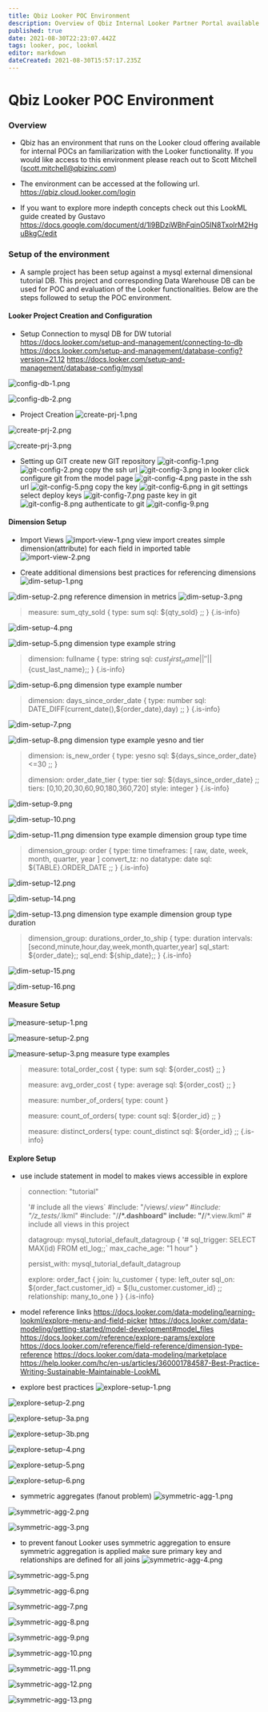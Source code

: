 ```yaml
---
title: Qbiz Looker POC Environment
description: Overview of Qbiz Internal Looker Partner Portal available for POCs
published: true
date: 2021-08-30T22:23:07.442Z
tags: looker, poc, lookml
editor: markdown
dateCreated: 2021-08-30T15:57:17.235Z
---
```


# Qbiz Looker POC Environment
### Overview
- Qbiz has an environment that runs on the Looker cloud offering available for internal POCs an familiarization with the Looker functionality.  If you would like access to this environment please reach out to Scott Mitchell (scott.mitchell@qbizinc.com)

- The environment can be accessed at the following url.
https://qbiz.cloud.looker.com/login

- If you want to explore more indepth concepts check out this LookML guide created by Gustavo
https://docs.google.com/document/d/1l9BDziWBhFqinO5IN8TxoIrM2HguBkgC/edit

### Setup of the environment 
- A sample project has been setup against a mysql external dimensional tutorial DB.  This project and corresponding Data Warehouse DB can be used for POC and evaluation of the Looker functionalities.  Below are the steps followed to setup the POC environment.

#### Looker Project Creation and Configuration
- Setup Connection to mysql DB for DW tutorial
https://docs.looker.com/setup-and-management/connecting-to-db
https://docs.looker.com/setup-and-management/database-config?version=21.12
https://docs.looker.com/setup-and-management/database-config/mysql


![config-db-1.png](/images/looker-screenshots/config-db-1.png)

![config-db-2.png](/images/looker-screenshots/config-db-2.png)


- Project Creation
![create-prj-1.png](/images/looker-screenshots/create-prj-1.png)

![create-prj-2.png](/images/looker-screenshots/create-prj-2.png)

![create-prj-3.png](/images/looker-screenshots/create-prj-3.png)

- Setting up GIT
create new GIT repository
![git-config-1.png](/images/looker-screenshots/git-config-1.png)
![git-config-2.png](/images/looker-screenshots/git-config-2.png)
copy the ssh url
![git-config-3.png](/images/looker-screenshots/git-config-3.png)
in looker click configure git from the model page
![git-config-4.png](/images/looker-screenshots/git-config-4.png)
paste in the ssh url
![git-config-5.png](/images/looker-screenshots/git-config-5.png)
copy the key
![git-config-6.png](/images/looker-screenshots/git-config-6.png)
in git settings select deploy keys
![git-config-7.png](/images/looker-screenshots/git-config-7.png)
paste key in git
![git-config-8.png](/images/looker-screenshots/git-config-8.png)
authenticate to git
![git-config-9.png](/images/looker-screenshots/git-config-9.png)

#### Dimension Setup
- Import Views
![import-view-1.png](/images/looker-screenshots/import-view-1.png)
view import creates simple dimension(attribute) for each field in imported table
![import-view-2.png](/images/looker-screenshots/import-view-2.png)

- Create additional dimensions
best practices for referencing dimensions
![dim-setup-1.png](/images/looker-screenshots/dim-setup-1.png)

![dim-setup-2.png](/images/looker-screenshots/dim-setup-2.png)
reference dimension in metrics
![dim-setup-3.png](/images/looker-screenshots/dim-setup-3.png)
>   measure: sum_qty_sold {
>     type:  sum
>     sql:  ${qty_sold} ;;
>   }
{.is-info}

![dim-setup-4.png](/images/looker-screenshots/dim-setup-4.png)

![dim-setup-5.png](/images/looker-screenshots/dim-setup-5.png)
dimension type example string
>   dimension: fullname {
>     type: string
>     sql:  ${cust_first_name}||''||${cust_last_name};;
>   }
{.is-info}



![dim-setup-6.png](/images/looker-screenshots/dim-setup-6.png)
dimension type example number
>   dimension: days_since_order_date {
>     type: number
>     sql:  DATE_DIFF(current_date(),${order_date},day) ;;
>   }
{.is-info}



![dim-setup-7.png](/images/looker-screenshots/dim-setup-7.png)

![dim-setup-8.png](/images/looker-screenshots/dim-setup-8.png)
dimension type example yesno and tier 
>   dimension: is_new_order {
>     type: yesno
>     sql: ${days_since_order_date}<=30 ;;
>   }
>   
>   dimension: order_date_tier {
>     type:  tier
>     sql:  ${days_since_order_date} ;;
>     tiers: [0,10,20,30,60,90,180,360,720]
>     style: integer
>   }
{.is-info}

![dim-setup-9.png](/images/looker-screenshots/dim-setup-9.png)

![dim-setup-10.png](/images/looker-screenshots/dim-setup-10.png)

![dim-setup-11.png](/images/looker-screenshots/dim-setup-11.png)
dimension type example dimension group type time
>   dimension_group: order {
>     type: time
>     timeframes: [
>       raw,
>       date,
>       week,
>       month,
>       quarter,
>       year
>     ]
>     convert_tz: no
>     datatype: date
>     sql: ${TABLE}.ORDER_DATE ;;
>   }
{.is-info}

![dim-setup-12.png](/images/looker-screenshots/dim-setup-12.png)

![dim-setup-14.png](/images/looker-screenshots/dim-setup-14.png)

![dim-setup-13.png](/images/looker-screenshots/dim-setup-13.png)
dimension type example dimension group type duration
>   dimension_group: durations_order_to_ship {
>     type:  duration
>     intervals: [second,minute,hour,day,week,month,quarter,year]
>     sql_start: ${order_date};;
>     sql_end: ${ship_date};;
>   }
{.is-info}

![dim-setup-15.png](/images/looker-screenshots/dim-setup-15.png)

![dim-setup-16.png](/images/looker-screenshots/dim-setup-16.png)

#### Measure Setup
![measure-setup-1.png](/images/looker-screenshots/measure-setup-1.png)

![measure-setup-2.png](/images/looker-screenshots/measure-setup-2.png)

![measure-setup-3.png](/images/looker-screenshots/measure-setup-3.png)
measure type examples
>   measure: total_order_cost  {
>     type:  sum
>     sql:  ${order_cost} ;;
>   }
>   
>   measure: avg_order_cost  {
>     type:  average
>     sql:  ${order_cost} ;;
>   }
>   
>   measure: number_of_orders{
>     type: count
>   }
>   
>   measure: count_of_orders{
>     type: count
>     sql: ${order_id} ;;
>   }
>   
>   measure: distinct_orders{
>     type: count_distinct
>     sql: ${order_id} ;;
> {.is-info}

#### Explore Setup
- use include statement in model to makes views accessible in explore
> connection: "tutorial"
>
> '# include all the views`
> #include: "/views/*.view"
> #include: "/z_tests/*.lkml"
> #include: "/**/*.dashboard"
> include: "/**/*.view.lkml"                 # include all views in this project
> 
> 
> datagroup: mysql_tutorial_default_datagroup {
>   '# sql_trigger: SELECT MAX(id) FROM etl_log;;`
>   max_cache_age: "1 hour"
> }
> 
> persist_with: mysql_tutorial_default_datagroup
> 
> explore: order_fact {
>   join: lu_customer {
>     type: left_outer
>     sql_on: ${order_fact.customer_id} = ${lu_customer.customer_id} ;;
>     relationship: many_to_one
>   }
> }
> {.is-info}

- model reference links
https://docs.looker.com/data-modeling/learning-lookml/explore-menu-and-field-picker
https://docs.looker.com/data-modeling/getting-started/model-development#model_files
https://docs.looker.com/reference/explore-params/explore
https://docs.looker.com/reference/field-reference/dimension-type-reference
https://docs.looker.com/data-modeling/marketplace
https://help.looker.com/hc/en-us/articles/360001784587-Best-Practice-Writing-Sustainable-Maintainable-LookML


- explore best practices
![explore-setup-1.png](/images/looker-screenshots/explore-setup-1.png)

![explore-setup-2.png](/images/looker-screenshots/explore-setup-2.png)

![explore-setup-3a.png](/images/looker-screenshots/explore-setup-3a.png)

![explore-setup-3b.png](/images/looker-screenshots/explore-setup-3b.png)

![explore-setup-4.png](/images/looker-screenshots/explore-setup-4.png)

![explore-setup-5.png](/images/looker-screenshots/explore-setup-5.png)

![explore-setup-6.png](/images/looker-screenshots/explore-setup-6.png)

- symmetric aggregates (fanout problem)
![symmetric-agg-1.png](/images/looker-screenshots/symmetric-agg-1.png)

![symmetric-agg-2.png](/images/looker-screenshots/symmetric-agg-2.png)

![symmetric-agg-3.png](/images/looker-screenshots/symmetric-agg-3.png)
- to prevent fanout Looker uses symmetric aggregation 
to ensure symmetric aggregation is applied make sure primary key and relationships are defined for all joins
![symmetric-agg-4.png](/images/looker-screenshots/symmetric-agg-4.png)

![symmetric-agg-5.png](/images/looker-screenshots/symmetric-agg-5.png)

![symmetric-agg-6.png](/images/looker-screenshots/symmetric-agg-6.png)

![symmetric-agg-7.png](/images/looker-screenshots/symmetric-agg-7.png)

![symmetric-agg-8.png](/images/looker-screenshots/symmetric-agg-8.png)

![symmetric-agg-9.png](/images/looker-screenshots/symmetric-agg-9.png)

![symmetric-agg-10.png](/images/looker-screenshots/symmetric-agg-10.png)

![symmetric-agg-11.png](/images/looker-screenshots/symmetric-agg-11.png)

![symmetric-agg-12.png](/images/looker-screenshots/symmetric-agg-12.png)

![symmetric-agg-13.png](/images/looker-screenshots/symmetric-agg-13.png)
